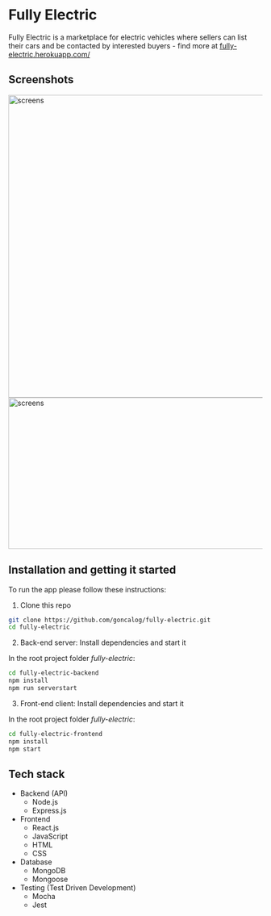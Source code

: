 # Fully Electric

Fully Electric is a marketplace for electric vehicles where sellers can list their cars and be contacted by interested buyers - find more at [fully-electric.herokuapp.com/](https://fully-electric.herokuapp.com/)

## Screenshots
<img src='https://user-images.githubusercontent.com/5341829/95762012-0a7c7d80-0ca5-11eb-9254-61b40fdbf925.png' alt='screens' width="1400" height="600">
<img src='https://user-images.githubusercontent.com/5341829/95762223-516a7300-0ca5-11eb-97dd-757e24391cda.png' alt='screens' width="700" height="300">

## Installation and getting it started
To run the app please follow these instructions:

1. Clone this repo
```bash
git clone https://github.com/goncalog/fully-electric.git
cd fully-electric
```

2. Back-end server: Install dependencies and start it

In the root project folder *fully-electric*:
```bash
cd fully-electric-backend
npm install
npm run serverstart
```

3. Front-end client: Install dependencies and start it

In the root project folder *fully-electric*:
```bash
cd fully-electric-frontend
npm install
npm start
```

## Tech stack
- Backend (API)
    - Node.js
    - Express.js
- Frontend
    - React.js
    - JavaScript
    - HTML
    - CSS
- Database
    - MongoDB
    - Mongoose
- Testing (Test Driven Development)
    - Mocha
    - Jest
